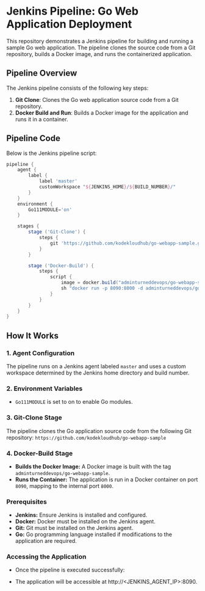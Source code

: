 # Jenkins Pipeline: Go Web Application Deployment

This repository demonstrates a Jenkins pipeline for building and running a sample Go web application. The pipeline clones the source code from a Git repository, builds a Docker image, and runs the containerized application.

## Pipeline Overview

The Jenkins pipeline consists of the following key steps:
1. **Git Clone**: Clones the Go web application source code from a Git repository.
2. **Docker Build and Run**: Builds a Docker image for the application and runs it in a container.

## Pipeline Code

Below is the Jenkins pipeline script:

```groovy
pipeline {
    agent {
        label {
            label 'master'
            customWorkspace "${JENKINS_HOME}/${BUILD_NUMBER}/"
        }
    }
    environment {
        Go111MODULE='on'
    }

    stages {
        stage ('Git-Clone') {
            steps {
                git 'https://github.com/kodekloudhub/go-webapp-sample.git'
            }
        }

        stage ('Docker-Build') {
            steps {
                script {
                    image = docker.build("adminturneddevops/go-webapp-sample")
                    sh "docker run -p 8090:8000 -d adminturneddevops/go-webapp-sample"
                }
            }
        }
    }
}
```

## How It Works
### 1. Agent Configuration
The pipeline runs on a Jenkins agent labeled `master` and uses a custom workspace determined by the Jenkins home directory and build number.

### 2. Environment Variables
* `Go111MODULE` is set to on to enable Go modules.

### 3. Git-Clone Stage
The pipeline clones the Go application source code from the following Git repository: `https://github.com/kodekloudhub/go-webapp-sample`

### 4. Docker-Build Stage
* **Builds the Docker Image:** A Docker image is built with the tag `adminturneddevops/go-webapp-sample`.
* **Runs the Container:** The application is run in a Docker container on port `8090`, mapping to the internal port `8000`.
  
### Prerequisites
* **Jenkins:** Ensure Jenkins is installed and configured.
* **Docker:** Docker must be installed on the Jenkins agent.
* **Git:** Git must be installed on the Jenkins agent.
* **Go:** Go programming language installed if modifications to the application are required.

### Accessing the Application
* Once the pipeline is executed successfully:

* The application will be accessible at http://<JENKINS_AGENT_IP>:8090.
